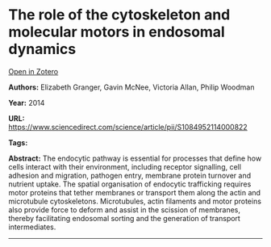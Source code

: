 # The role of the cytoskeleton and molecular motors in endosomal dynamics
[Open in Zotero](zotero://select/items/@GrangerEtAl_2014)

**Authors:** Elizabeth Granger, Gavin McNee, Victoria Allan, Philip Woodman

**Year:** 2014

**URL:** https://www.sciencedirect.com/science/article/pii/S1084952114000822

**Tags:**

**Abstract:** The endocytic pathway is essential for processes that define how cells interact with their environment, including receptor signalling, cell adhesion and migration, pathogen entry, membrane protein turnover and nutrient uptake. The spatial organisation of endocytic trafficking requires motor proteins that tether membranes or transport them along the actin and microtubule cytoskeletons. Microtubules, actin filaments and motor proteins also provide force to deform and assist in the scission of membranes, thereby facilitating endosomal sorting and the generation of transport intermediates.

---